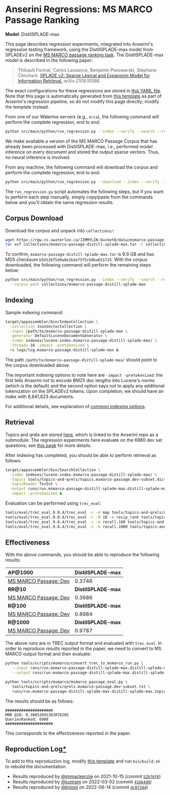 # Anserini Regressions: MS MARCO Passage Ranking

**Model**: DistilSPLADE-max

This page describes regression experiments, integrated into Anserini's regression testing framework, using the DistilSPLADE-max model from SPLADEv2 on the [MS MARCO passage ranking task](https://github.com/microsoft/MSMARCO-Passage-Ranking).
The DistilSPLADE-max model is described in the following paper:

> Thibault Formal, Carlos Lassance, Benjamin Piwowarski, Stéphane Clinchant. [SPLADE v2: Sparse Lexical and Expansion Model for Information Retrieval.](https://arxiv.org/abs/2109.10086) _arXiv:2109.10086_.

The exact configurations for these regressions are stored in [this YAML file](../../src/main/resources/regression/msmarco-passage-distill-splade-max.yaml).
Note that this page is automatically generated from [this template](../../src/main/resources/docgen/templates/msmarco-passage-distill-splade-max.template) as part of Anserini's regression pipeline, so do not modify this page directly; modify the template instead.

From one of our Waterloo servers (e.g., `orca`), the following command will perform the complete regression, end to end:

```bash
python src/main/python/run_regression.py --index --verify --search --regression msmarco-passage-distill-splade-max
```

We make available a version of the MS MARCO Passage Corpus that has already been processed with DistilSPLADE-max, i.e., performed model inference on every document and stored the output sparse vectors.
Thus, no neural inference is involved.

From any machine, the following command will download the corpus and perform the complete regression, end to end:

```bash
python src/main/python/run_regression.py --download --index --verify --search --regression msmarco-passage-distill-splade-max
```

The `run_regression.py` script automates the following steps, but if you want to perform each step manually, simply copy/paste from the commands below and you'll obtain the same regression results.

## Corpus Download

Download the corpus and unpack into `collections/`:

```bash
wget https://rgw.cs.uwaterloo.ca/JIMMYLIN-bucket0/data/msmarco-passage-distill-splade-max.tar -P collections/
tar xvf collections/msmarco-passage-distill-splade-max.tar -C collections/
```

To confirm, `msmarco-passage-distill-splade-max.tar` is 9.9 GB and has MD5 checksum `b5d126f5d9a8e1b3ef3f5cb0ba651725`.
With the corpus downloaded, the following command will perform the remaining steps below:

```bash
python src/main/python/run_regression.py --index --verify --search --regression msmarco-passage-distill-splade-max \
  --corpus-path collections/msmarco-passage-distill-splade-max
```

## Indexing

Sample indexing command:

```bash
target/appassembler/bin/IndexCollection \
  -collection JsonVectorCollection \
  -input /path/to/msmarco-passage-distill-splade-max \
  -generator DefaultLuceneDocumentGenerator \
  -index indexes/lucene-index.msmarco-passage-distill-splade-max/ \
  -threads 16 -impact -pretokenized \
  >& logs/log.msmarco-passage-distill-splade-max &
```

The path `/path/to/msmarco-passage-distill-splade-max/` should point to the corpus downloaded above.

The important indexing options to note here are `-impact -pretokenized`: the first tells Anserini not to encode BM25 doc lengths into Lucene's norms (which is the default) and the second option says not to apply any additional tokenization on the SPLADEv2 tokens.
Upon completion, we should have an index with 8,841,823 documents.

For additional details, see explanation of [common indexing options](../../docs/common-indexing-options.md).

## Retrieval

Topics and qrels are stored [here](https://github.com/castorini/anserini-tools/tree/master/topics-and-qrels), which is linked to the Anserini repo as a submodule.
The regression experiments here evaluate on the 6980 dev set questions; see [this page](../../docs/experiments-msmarco-passage.md) for more details.

After indexing has completed, you should be able to perform retrieval as follows:

```bash
target/appassembler/bin/SearchCollection \
  -index indexes/lucene-index.msmarco-passage-distill-splade-max/ \
  -topics tools/topics-and-qrels/topics.msmarco-passage.dev-subset.distill-splade-max.tsv.gz \
  -topicReader TsvInt \
  -output runs/run.msmarco-passage-distill-splade-max.distill-splade-max.topics.msmarco-passage.dev-subset.distill-splade-max.txt \
  -impact -pretokenized &
```

Evaluation can be performed using `trec_eval`:

```bash
tools/eval/trec_eval.9.0.4/trec_eval -c -m map tools/topics-and-qrels/qrels.msmarco-passage.dev-subset.txt runs/run.msmarco-passage-distill-splade-max.distill-splade-max.topics.msmarco-passage.dev-subset.distill-splade-max.txt
tools/eval/trec_eval.9.0.4/trec_eval -c -M 10 -m recip_rank tools/topics-and-qrels/qrels.msmarco-passage.dev-subset.txt runs/run.msmarco-passage-distill-splade-max.distill-splade-max.topics.msmarco-passage.dev-subset.distill-splade-max.txt
tools/eval/trec_eval.9.0.4/trec_eval -c -m recall.100 tools/topics-and-qrels/qrels.msmarco-passage.dev-subset.txt runs/run.msmarco-passage-distill-splade-max.distill-splade-max.topics.msmarco-passage.dev-subset.distill-splade-max.txt
tools/eval/trec_eval.9.0.4/trec_eval -c -m recall.1000 tools/topics-and-qrels/qrels.msmarco-passage.dev-subset.txt runs/run.msmarco-passage-distill-splade-max.distill-splade-max.topics.msmarco-passage.dev-subset.distill-splade-max.txt
```

## Effectiveness

With the above commands, you should be able to reproduce the following results:

| **AP@1000**                                                                                                  | **DistilSPLADE-max**|
|:-------------------------------------------------------------------------------------------------------------|-----------|
| [MS MARCO Passage: Dev](https://github.com/microsoft/MSMARCO-Passage-Ranking)                                | 0.3746    |
| **RR@10**                                                                                                    | **DistilSPLADE-max**|
| [MS MARCO Passage: Dev](https://github.com/microsoft/MSMARCO-Passage-Ranking)                                | 0.3686    |
| **R@100**                                                                                                    | **DistilSPLADE-max**|
| [MS MARCO Passage: Dev](https://github.com/microsoft/MSMARCO-Passage-Ranking)                                | 0.8984    |
| **R@1000**                                                                                                   | **DistilSPLADE-max**|
| [MS MARCO Passage: Dev](https://github.com/microsoft/MSMARCO-Passage-Ranking)                                | 0.9787    |

The above runs are in TREC output format and evaluated with `trec_eval`.
In order to reproduce results reported in the paper, we need to convert to MS MARCO output format and then evaluate:

```bash
python tools/scripts/msmarco/convert_trec_to_msmarco_run.py \
   --input runs/run.msmarco-passage-distill-splade-max.distill-splade-max.topics.msmarco-passage.dev-subset.distill-splade-max.txt \
   --output runs/run.msmarco-passage-distill-splade-max.distill-splade-max.topics.msmarco-passage.dev-subset.distill-splade-max.tsv --quiet

python tools/scripts/msmarco/msmarco_passage_eval.py \
   tools/topics-and-qrels/qrels.msmarco-passage.dev-subset.txt \
   runs/run.msmarco-passage-distill-splade-max.distill-splade-max.topics.msmarco-passage.dev-subset.distill-splade-max.tsv
```

The results should be as follows:

```
#####################
MRR @10: 0.36852691363078205
QueriesRanked: 6980
#####################
```

This corresponds to the effectiveness reported in the paper.

## Reproduction Log[*](../../docs/reproducibility.md)

To add to this reproduction log, modify [this template](../../src/main/resources/docgen/templates/msmarco-passage-distill-splade-max.template) and run `bin/build.sh` to rebuild the documentation.

+ Results reproduced by [@jmmackenzie](https://github.com/jmmackenzie) on 2021-10-15 (commit [`52b76f6`](https://github.com/castorini/anserini/commit/52b76f63b163036e8fad1a6e1b10b431b4ddd06c))
+ Results reproduced by [@justram](https://github.com/justram) on 2022-03-02 (commit [`41b64d9`](https://github.com/castorini/anserini/commit/41b65d9fcb82d787faf4ca937f81faca82ead8c2))
+ Results reproduced by [@lintool](https://github.com/lintool) on 2022-06-14 (commit [`dc07344`](https://github.com/castorini/anserini/commit/dc073447c8a0c07b53d979c49bf1e2e018200508))
